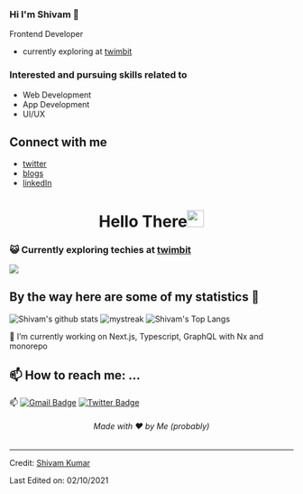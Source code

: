 ### Hi I'm Shivam 👋
Frontend Developer
  - currently exploring at [twimbit](https://twimbit.com/)
### Interested and pursuing skills related to
  - Web Development
  - App Development
  - UI/UX

## Connect with me
 - [twitter](https://twitter.com/_toxic_smiley)
 - [blogs](https://dev.to/smileyshivam)
 - [linkedIn](https://www.linkedin.com/in/shivam-kumar-1312771b5/)


<h1 align="center">Hello There<img src="https://github.com/souvikguria98/souvikguria98/blob/master/Hi.gif" width="30"> </h1>

### :smiley_cat: Currently exploring techies at [twimbit](http://twimbit.com/)

<a href="https://www.youtube.com/watch?v=dQw4w9WgXcQ"><img src="https://user-images.githubusercontent.com/73097560/115834477-dbab4500-a447-11eb-908a-139a6edaec5c.gif"></a>

## By the way here are some of my statistics 🚀
![Shivam's github stats](https://github-readme-stats.vercel.app/api?username=AkuraDiary&show_icons=true&theme=tokyonight)
<img src="https://github-readme-streak-stats.herokuapp.com/?user=AkuraDiary&theme=tokyonight" alt="mystreak"/>
![Shivam's Top Langs](https://github-readme-stats.vercel.app/api/top-langs/?username=AkuraDiary&theme=tokyonight&layout=compact)

🌱 I’m currently working on Next.js, Typescript, GraphQL with Nx and monorepo

## 📫 How to reach me: ...
📫 [![Gmail Badge](https://img.shields.io/badge/-smileyshivam3042@gmail.com-blue?style=flat-roundedrectangle&logo=Gmail&logoColor=white&link=mailto:smileyshivam3042@gmail.com)](smileyshivam3042@gmail.com)
[![Twitter Badge](https://img.shields.io/badge/_toxic_smiley-E4405F?style=flat-roundedrectangle&logo=twitter&logoColor=white&link=https://twitter.com/_toxic_smiley)](https://twitter.com/_toxic_smiley)


<h6 align="center">Made with ❤️ by Me (probably)</h6>

------
Credit: [Shivam Kumar](http://github.com/SmileyShivam)

Last Edited on: 02/10/2021

